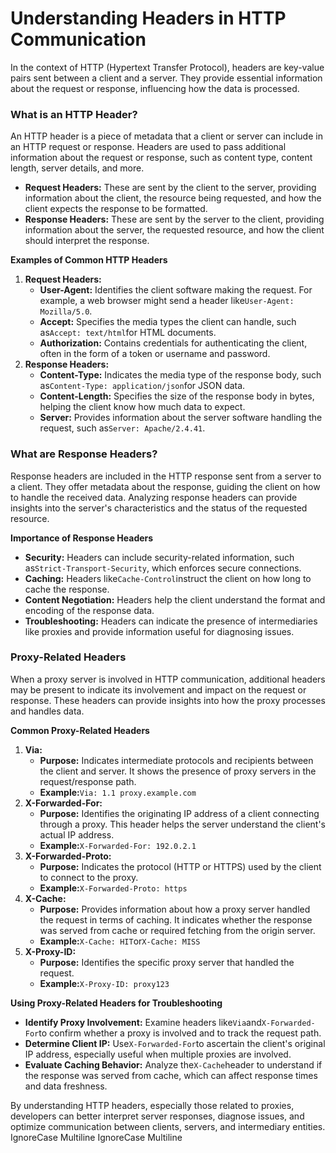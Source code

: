 # Understanding Headers in HTTP Communication

In the context of HTTP (Hypertext Transfer Protocol), headers are key-value pairs sent between a client and a server. They provide essential information about the request or response, influencing how the data is processed.

### **What is an HTTP Header?**

An HTTP header is a piece of metadata that a client or server can include in an HTTP request or response. Headers are used to pass additional information about the request or response, such as content type, content length, server details, and more.

* **Request Headers:** These are sent by the client to the server, providing information about the client, the resource being requested, and how the client expects the response to be formatted.
* **Response Headers:** These are sent by the server to the client, providing information about the server, the requested resource, and how the client should interpret the response.

**Examples of Common HTTP Headers**

1. **Request Headers:**
   * **User-Agent:** Identifies the client software making the request. For example, a web browser might send a header like`User-Agent: Mozilla/5.0`.
   * **Accept:** Specifies the media types the client can handle, such as`Accept: text/html`for HTML documents.
   * **Authorization:** Contains credentials for authenticating the client, often in the form of a token or username and password.
2. **Response Headers:**
   * **Content-Type:** Indicates the media type of the response body, such as`Content-Type: application/json`for JSON data.
   * **Content-Length:** Specifies the size of the response body in bytes, helping the client know how much data to expect.
   * **Server:** Provides information about the server software handling the request, such as`Server: Apache/2.4.41`.

### **What are Response Headers?**

Response headers are included in the HTTP response sent from a server to a client. They offer metadata about the response, guiding the client on how to handle the received data. Analyzing response headers can provide insights into the server's characteristics and the status of the requested resource.

**Importance of Response Headers**

* **Security:** Headers can include security-related information, such as`Strict-Transport-Security`, which enforces secure connections.
* **Caching:** Headers like`Cache-Control`instruct the client on how long to cache the response.
* **Content Negotiation:** Headers help the client understand the format and encoding of the response data.
* **Troubleshooting:** Headers can indicate the presence of intermediaries like proxies and provide information useful for diagnosing issues.

### Proxy-Related Headers

When a proxy server is involved in HTTP communication, additional headers may be present to indicate its involvement and impact on the request or response. These headers can provide insights into how the proxy processes and handles data.

**Common Proxy-Related Headers**

1. **Via:**
   * **Purpose:** Indicates intermediate protocols and recipients between the client and server. It shows the presence of proxy servers in the request/response path.
   * **Example:**`Via: 1.1 proxy.example.com`
2. **X-Forwarded-For:**
   * **Purpose:** Identifies the originating IP address of a client connecting through a proxy. This header helps the server understand the client's actual IP address.
   * **Example:**`X-Forwarded-For: 192.0.2.1`
3. **X-Forwarded-Proto:**
   * **Purpose:** Indicates the protocol (HTTP or HTTPS) used by the client to connect to the proxy.
   * **Example:**`X-Forwarded-Proto: https`
4. **X-Cache:**
   * **Purpose:** Provides information about how a proxy server handled the request in terms of caching. It indicates whether the response was served from cache or required fetching from the origin server.
   * **Example:**`X-Cache: HIT`or`X-Cache: MISS`
5. **X-Proxy-ID:**
   * **Purpose:** Identifies the specific proxy server that handled the request.
   * **Example:**`X-Proxy-ID: proxy123`

**Using Proxy-Related Headers for Troubleshooting**

* **Identify Proxy Involvement:** Examine headers like`Via`and`X-Forwarded-For`to confirm whether a proxy is involved and to track the request path.
* **Determine Client IP:** Use`X-Forwarded-For`to ascertain the client's original IP address, especially useful when multiple proxies are involved.
* **Evaluate Caching Behavior:** Analyze the`X-Cache`header to understand if the response was served from cache, which can affect response times and data freshness.

By understanding HTTP headers, especially those related to proxies, developers can better interpret server responses, diagnose issues, and optimize communication between clients, servers, and intermediary entities.
 IgnoreCase Multiline IgnoreCase Multiline
